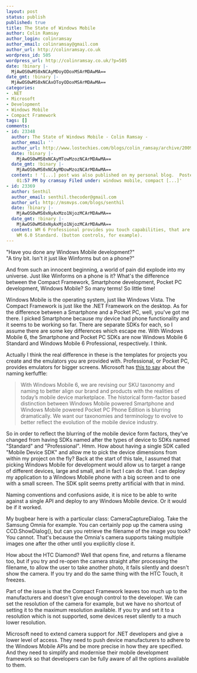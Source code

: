 ```yaml
---
layout: post
status: publish
published: true
title: The State of Windows Mobile
author: Colin Ramsay
author_login: colinramsay
author_email: colinramsay@gmail.com
author_url: http://colinramsay.co.uk
wordpress_id: 505
wordpress_url: http://colinramsay.co.uk/?p=505
date: !binary |-
  MjAwOS0wMS0xNCAyMDoyODoxMSArMDAwMA==
date_gmt: !binary |-
  MjAwOS0wMS0xNCAxOToyODoxMSArMDAwMA==
categories:
- .NET
- Microsoft
- Development
- Windows Mobile
- Compact Framework
tags: []
comments:
- id: 23348
  author: The State of Windows Mobile - Colin Ramsay -
  author_email: ''
  author_url: http://www.lostechies.com/blogs/colin_ramsay/archive/2009/01/14/the-state-of-windows-mobile.aspx
  date: !binary |-
    MjAwOS0wMS0xNCAyMTowMzozNCArMDAwMA==
  date_gmt: !binary |-
    MjAwOS0wMS0xNCAyMDowMzozNCArMDAwMA==
  content: ! '[...] post was also published on my personal blog.  Posted Jan 14 2009,
    01:57 PM by cramsay Filed under: windows mobile, compact [...]'
- id: 23369
  author: Senthil
  author_email: senthil.thecoder@gmail.com
  author_url: http://msmvps.com/blogs/senthil
  date: !binary |-
    MjAwOS0wMS0xNyAxMzo1NjozMCArMDAwMA==
  date_gmt: !binary |-
    MjAwOS0wMS0xNyAxMjo1NjozMCArMDAwMA==
  content: WM 6 Professional provides you touch capabilities, that are missing in
    WM 6.0 Standard. (button controls, for example).
---
```

<p>"Have you done any Windows Mobile development?"<br />
"A tiny bit. Isn't it just like Winforms but on a phone?"</p>
<p>And from such an innocent beginning, a world of pain did explode into my universe. Just like Winforms on a phone is it? What's the difference between the Compact Framework, Smartphone development, Pocket PC development, Windows Mobile? So many terms! So little time!</p>
<p>Windows Mobile is the operating system, just like Windows Vista. The Compact Framework is just like the .NET Framework on the desktop. As for the difference between a Smartphone and a Pocket PC, well, you've got me there. I picked Smartphone because my device had phone functionality and it seems to be working so far. There are separate SDKs for each, so I assume there are some key differences which escape me. With Windows Mobile 6, the Smartphone and Pocket PC SDKs are now Windows Mobile 6 Standard and Windows Mobile 6 Professional, respectively. I think.</p>
<p>Actually I think the real difference in these is the templates for projects you create and the emulators you are provided with. Professional, or Pocket PC, provides emulators for bigger screens. Microsoft has <a href="http://www.microsoft.com/downloads/details.aspx?familyid=06111A3A-A651-4745-88EF-3D48091A390B&displaylang=en">this to say</a> about the naming kerfuffle:</p>
<blockquote><p>
With Windows Mobile 6, we are revising our SKU taxonomy and naming to better align our brand and products with the realities of today’s mobile device marketplace. The historical form-factor based distinction between Windows Mobile powered Smartphone and Windows Mobile powered Pocket PC Phone Edition is blurring dramatically. We want our taxonomies and terminology to evolve to better reflect the evolution of the mobile device industry.</p></blockquote>
<p>So in order to reflect the blurring of the mobile device form factors, they've changed from having SDKs named after the types of device to SDKs named "Standard" and "Professional". Hmm. How about having a single SDK called "Mobile Device SDK" and allow me to pick the device dimensions from within my project on the fly? Back at the start of this tale, I assumed that picking Windows Mobile for development would allow us to target a range of different devices, large and small, and in fact I can do that. I can deploy my application to a Windows Mobile phone with a big screen and to one with a small screen. The SDK split seems pretty artificial with that in mind.</p>
<p>Naming conventions and confusions aside, it is nice to be able to write against a single API and deploy to any Windows Mobile device. Or it would be if it worked.</p>
<p>My bugbear here is with a particular class: CameraCaptureDialog. Take the Samsung Omnia for example. You can certainly pop up the camera using CCD.ShowDialog(), but can you retrieve the filename of the image you took? You cannot. That's because the Omnia's camera supports taking multiple images one after the other until you explicitly close it.</p>
<p>How about the HTC Diamond? Well that opens fine, and returns a filename too, but if you try and re-open the camera straight after processing the filename, to allow the user to take another photo, it fails silently and doesn't show the camera. If you try and do the same thing with the HTC Touch, it freezes.</p>
<p>Part of the issue is that the Compact Framework leaves too much up to the manufacturers and doesn't give enough control to the developer. We can set the resolution of the camera for example, but we have no shortcut of setting it to the maximum resolution available. If you try and set it to a resolution which is not supported, some devices reset silently to a much lower resolution.</p>
<p>Microsoft need to extend camera support for .NET developers and give a lower level of access. They need to push device manufacturers to adhere to the Windows Mobile APIs and be more precise in how they are specified. And they need to simplify and modernise their mobile development framework so that developers can be fully aware of all the options available to them.</p>
